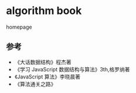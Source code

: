 # algorithm book

homepage

## 参考

- 《大话数据结构》程杰著
- 《学习 JavaScript 数据结构与算法》3th,格罗纳著
- 《JavaScript 算法》李晓晨著
- 《算法通关之路》
